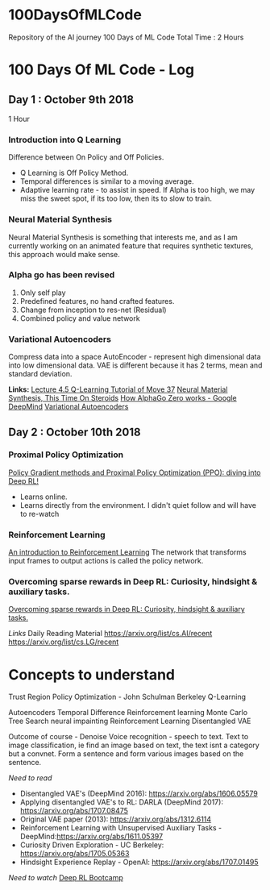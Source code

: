 # 100DaysOfMLCode
Repository of the AI journey 100 Days of ML Code
Total Time : 2 Hours

# 100 Days Of ML Code - Log

## Day 1 : October 9th 2018
1 Hour

### Introduction into Q Learning
Difference between On Policy and Off Policies.

- Q Learning is Off Policy Method.
- Temporal differences is similar to a moving average.
- Adaptive learning rate - to assist in speed. If Alpha is too high, we may miss the sweet spot, if its too low, then its to slow to train.

### Neural Material Synthesis
Neural Material Synthesis is something that interests me, and as I am currently working on an animated feature that requires synthetic textures, this approach would make sense.

### Alpha go has been revised
  1) Only self play
  2) Predefined features, no hand crafted features.
  3) Change from inception to res-net (Residual)
  4) Combined policy and value network

### Variational Autoencoders
Compress data into a space
AutoEncoder - represent high dimensional data into low dimensional data.
VAE is different because it has 2 terms, mean and standard deviation.


**Links:**
[Lecture 4.5 Q-Learning Tutorial of Move 37](https://www.youtube.com/watch?v=tU6_Fc6bKyQ)
[Neural Material Synthesis, This Time On Steroids](https://www.youtube.com/watch?v=UkWnExEFADI&feature=em-uploademail)
[How AlphaGo Zero works - Google DeepMind](https://www.youtube.com/watch?v=MgowR4pq3e8)
[Variational Autoencoders](https://www.youtube.com/watch?v=9zKuYvjFFS8)


## Day 2 : October 10th 2018

### Proximal Policy Optimization

[Policy Gradient methods and Proximal Policy Optimization (PPO): diving into Deep RL!](https://www.youtube.com/watch?v=5P7I-xPq8u8)
- Learns online.
- Learns directly from the environment.
I didn't quiet follow and will have to re-watch

### Reinforcement Learning
[An introduction to Reinforcement Learning](https://www.youtube.com/watch?v=JgvyzIkgxF0)
The network that transforms input frames to output actions is called the policy network.

### Overcoming sparse rewards in Deep RL: Curiosity, hindsight & auxiliary tasks.
[Overcoming sparse rewards in Deep RL: Curiosity, hindsight & auxiliary tasks.](https://www.youtube.com/watch?v=0Ey02HT_1Ho)

*Links*
Daily Reading Material
https://arxiv.org/list/cs.AI/recent
https://arxiv.org/list/cs.LG/recent

# Concepts to understand

Trust Region Policy Optimization - John Schulman Berkeley
Q-Learning

Autoencoders
Temporal Difference
Reinforcement learning
Monte Carlo Tree Search
neural impainting
Reinforcement Learning
Disentangled VAE

Outcome of course -
Denoise
Voice recognition - speech to text.
Text to image classification, ie find an image based on text, the text isnt a category but a convnet.
Form a sentence and form various images based on the sentence.

*Need to read*
- Disentangled VAE's (DeepMind 2016): https://arxiv.org/abs/1606.05579
- Applying disentangled VAE's to RL: DARLA (DeepMind 2017): https://arxiv.org/abs/1707.08475
- Original VAE paper (2013): https://arxiv.org/abs/1312.6114
- Reinforcement Learning with Unsupervised Auxiliary Tasks - DeepMind:https://arxiv.org/abs/1611.05397
- Curiosity Driven Exploration - UC Berkeley: https://arxiv.org/abs/1705.05363
- Hindsight Experience Replay - OpenAI: https://arxiv.org/abs/1707.01495



*Need to watch*
[Deep RL Bootcamp](https://sites.google.com/view/deep-rl-bootcamp/lectures?authuser=0)
